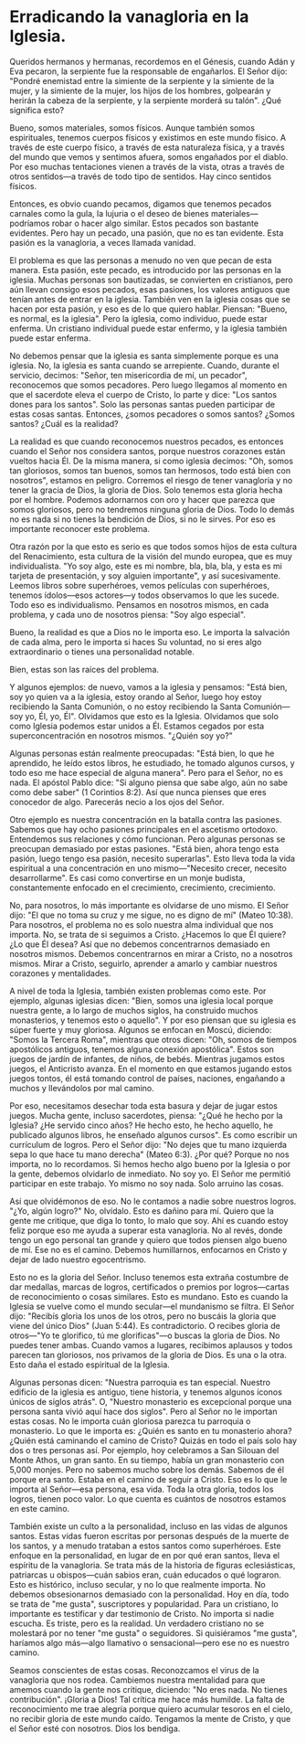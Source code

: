 # Erradicando la vanagloria en la Iglesia.  

Queridos hermanos y hermanas, recordemos en el Génesis, cuando Adán y Eva pecaron, la serpiente fue la responsable de engañarlos. El Señor dijo: "Pondré enemistad entre la simiente de la serpiente y la simiente de la mujer, y la simiente de la mujer, los hijos de los hombres, golpearán y herirán la cabeza de la serpiente, y la serpiente morderá su talón". ¿Qué significa esto?

Bueno, somos materiales, somos físicos. Aunque también somos espirituales, tenemos cuerpos físicos y existimos en este mundo físico. A través de este cuerpo físico, a través de esta naturaleza física, y a través del mundo que vemos y sentimos afuera, somos engañados por el diablo. Por eso muchas tentaciones vienen a través de la vista, otras a través de otros sentidos—a través de todo tipo de sentidos. Hay cinco sentidos físicos.

Entonces, es obvio cuando pecamos, digamos que tenemos pecados carnales como la gula, la lujuria o el deseo de bienes materiales—podríamos robar o hacer algo similar. Estos pecados son bastante evidentes. Pero hay un pecado, una pasión, que no es tan evidente. Esta pasión es la vanagloria, a veces llamada vanidad.

El problema es que las personas a menudo no ven que pecan de esta manera. Esta pasión, este pecado, es introducido por las personas en la iglesia. Muchas personas son bautizadas, se convierten en cristianos, pero aún llevan consigo esos pecados, esas pasiones, los valores antiguos que tenían antes de entrar en la iglesia. También ven en la iglesia cosas que se hacen por esta pasión, y eso es de lo que quiero hablar. Piensan: "Bueno, es normal, es la iglesia". Pero la iglesia, como individuo, puede estar enferma. Un cristiano individual puede estar enfermo, y la iglesia también puede estar enferma.

No debemos pensar que la iglesia es santa simplemente porque es una iglesia. No, la iglesia es santa cuando se arrepiente. Cuando, durante el servicio, decimos: "Señor, ten misericordia de mí, un pecador", reconocemos que somos pecadores. Pero luego llegamos al momento en que el sacerdote eleva el cuerpo de Cristo, lo parte y dice: "Los santos dones para los santos". Solo las personas santas pueden participar de estas cosas santas. Entonces, ¿somos pecadores o somos santos? ¿Somos santos? ¿Cuál es la realidad?

La realidad es que cuando reconocemos nuestros pecados, es entonces cuando el Señor nos considera santos, porque nuestros corazones están vueltos hacia Él. De la misma manera, si como iglesia decimos: "Oh, somos tan gloriosos, somos tan buenos, somos tan hermosos, todo está bien con nosotros", estamos en peligro. Corremos el riesgo de tener vanagloria y no tener la gracia de Dios, la gloria de Dios. Solo tenemos esta gloria hecha por el hombre. Podemos adornarnos con oro y hacer que parezca que somos gloriosos, pero no tendremos ninguna gloria de Dios. Todo lo demás no es nada si no tienes la bendición de Dios, si no le sirves. Por eso es importante reconocer este problema.

Otra razón por la que esto es serio es que todos somos hijos de esta cultura del Renacimiento, esta cultura de la visión del mundo europea, que es muy individualista. "Yo soy algo, este es mi nombre, bla, bla, bla, y esta es mi tarjeta de presentación, y soy alguien importante", y así sucesivamente. Leemos libros sobre superhéroes, vemos películas con superhéroes, tenemos ídolos—esos actores—y todos observamos lo que les sucede. Todo eso es individualismo. Pensamos en nosotros mismos, en cada problema, y cada uno de nosotros piensa: "Soy algo especial".

Bueno, la realidad es que a Dios no le importa eso. Le importa la salvación de cada alma, pero le importa si haces Su voluntad, no si eres algo extraordinario o tienes una personalidad notable.

Bien, estas son las raíces del problema.

Y algunos ejemplos: de nuevo, vamos a la iglesia y pensamos: "Está bien, soy yo quien va a la iglesia, estoy orando al Señor, luego hoy estoy recibiendo la Santa Comunión, o no estoy recibiendo la Santa Comunión—soy yo, Él, yo, Él". Olvidamos que esto es la Iglesia. Olvidamos que solo como Iglesia podemos estar unidos a Él. Estamos cegados por esta superconcentración en nosotros mismos. "¿Quién soy yo?"

Algunas personas están realmente preocupadas: "Está bien, lo que he aprendido, he leído estos libros, he estudiado, he tomado algunos cursos, y todo eso me hace especial de alguna manera". Pero para el Señor, no es nada. El apóstol Pablo dice: "Si alguno piensa que sabe algo, aún no sabe como debe saber" (1 Corintios 8:2). Así que nunca pienses que eres conocedor de algo. Parecerás necio a los ojos del Señor.

Otro ejemplo es nuestra concentración en la batalla contra las pasiones. Sabemos que hay ocho pasiones principales en el ascetismo ortodoxo. Entendemos sus relaciones y cómo funcionan. Pero algunas personas se preocupan demasiado por estas pasiones. "Está bien, ahora tengo esta pasión, luego tengo esa pasión, necesito superarlas". Esto lleva toda la vida espiritual a una concentración en uno mismo—"Necesito crecer, necesito desarrollarme". Es casi como convertirse en un monje budista, constantemente enfocado en el crecimiento, crecimiento, crecimiento.

No, para nosotros, lo más importante es olvidarse de uno mismo. El Señor dijo: "El que no toma su cruz y me sigue, no es digno de mí" (Mateo 10:38). Para nosotros, el problema no es solo nuestra alma individual que nos importa. No, se trata de si seguimos a Cristo. ¿Hacemos lo que Él quiere? ¿Lo que Él desea? Así que no debemos concentrarnos demasiado en nosotros mismos. Debemos concentrarnos en mirar a Cristo, no a nosotros mismos. Mirar a Cristo, seguirlo, aprender a amarlo y cambiar nuestros corazones y mentalidades.

A nivel de toda la Iglesia, también existen problemas como este. Por ejemplo, algunas iglesias dicen: "Bien, somos una iglesia local porque nuestra gente, a lo largo de muchos siglos, ha construido muchos monasterios, y tenemos esto o aquello". Y por eso piensan que su iglesia es súper fuerte y muy gloriosa. Algunos se enfocan en Moscú, diciendo: "Somos la Tercera Roma", mientras que otros dicen: "Oh, somos de tiempos apostólicos antiguos, tenemos alguna conexión apostólica". Estos son juegos de jardín de infantes, de niños, de bebés. Mientras jugamos estos juegos, el Anticristo avanza. En el momento en que estamos jugando estos juegos tontos, él está tomando control de países, naciones, engañando a muchos y llevándolos por mal camino.

Por eso, necesitamos desechar toda esta basura y dejar de jugar estos juegos. Mucha gente, incluso sacerdotes, piensa: "¿Qué he hecho por la Iglesia? ¿He servido cinco años? He hecho esto, he hecho aquello, he publicado algunos libros, he enseñado algunos cursos". Es como escribir un currículum de logros. Pero el Señor dijo: "No dejes que tu mano izquierda sepa lo que hace tu mano derecha" (Mateo 6:3). ¿Por qué? Porque no nos importa, no lo recordamos. Si hemos hecho algo bueno por la Iglesia o por la gente, debemos olvidarlo de inmediato. No soy yo. El Señor me permitió participar en este trabajo. Yo mismo no soy nada. Solo arruino las cosas.

Así que olvidémonos de eso. No le contamos a nadie sobre nuestros logros. "¿Yo, algún logro?" No, olvídalo. Esto es dañino para mí. Quiero que la gente me critique, que diga lo tonto, lo malo que soy. Ahí es cuando estoy feliz porque eso me ayuda a superar esta vanagloria. No al revés, donde tengo un ego personal tan grande y quiero que todos piensen algo bueno de mí. Ese no es el camino. Debemos humillarnos, enfocarnos en Cristo y dejar de lado nuestro egocentrismo.

Esto no es la gloria del Señor. Incluso tenemos esta extraña costumbre de dar medallas, marcas de logros, certificados o premios por logros—cartas de reconocimiento o cosas similares. Esto es mundano. Esto es cuando la Iglesia se vuelve como el mundo secular—el mundanismo se filtra. El Señor dijo: "Recibís gloria los unos de los otros, pero no buscáis la gloria que viene del único Dios" (Juan 5:44). Es contradictorio. O recibes gloria de otros—"Yo te glorifico, tú me glorificas"—o buscas la gloria de Dios. No puedes tener ambas. Cuando vamos a lugares, recibimos aplausos y todos parecen tan gloriosos, nos privamos de la gloria de Dios. Es una o la otra. Esto daña el estado espiritual de la Iglesia.

Algunas personas dicen: "Nuestra parroquia es tan especial. Nuestro edificio de la iglesia es antiguo, tiene historia, y tenemos algunos íconos únicos de siglos atrás". O, "Nuestro monasterio es excepcional porque una persona santa vivió aquí hace dos siglos". Pero al Señor no le importan estas cosas. No le importa cuán gloriosa parezca tu parroquia o monasterio. Lo que le importa es: ¿Quién es santo en tu monasterio ahora? ¿Quién está caminando el camino de Cristo? Quizás en todo el país solo hay dos o tres personas así. Por ejemplo, hoy celebramos a San Silouan del Monte Athos, un gran santo. En su tiempo, había un gran monasterio con 5,000 monjes. Pero no sabemos mucho sobre los demás. Sabemos de él porque era santo. Estaba en el camino de seguir a Cristo. Eso es lo que le importa al Señor—esa persona, esa vida. Toda la otra gloria, todos los logros, tienen poco valor. Lo que cuenta es cuántos de nosotros estamos en este camino.

También existe un culto a la personalidad, incluso en las vidas de algunos santos. Estas vidas fueron escritas por personas después de la muerte de los santos, y a menudo trataban a estos santos como superhéroes. Este enfoque en la personalidad, en lugar de en por qué eran santos, lleva el espíritu de la vanagloria. Se trata más de la historia de figuras eclesiásticas, patriarcas u obispos—cuán sabios eran, cuán educados o qué lograron. Esto es histórico, incluso secular, y no lo que realmente importa. No debemos obsesionarnos demasiado con la personalidad. Hoy en día, todo se trata de "me gusta", suscriptores y popularidad. Para un cristiano, lo importante es testificar y dar testimonio de Cristo. No importa si nadie escucha. Es triste, pero es la realidad. Un verdadero cristiano no se molestará por no tener "me gusta" o seguidores. Si quisiéramos "me gusta", haríamos algo más—algo llamativo o sensacional—pero ese no es nuestro camino.

Seamos conscientes de estas cosas. Reconozcamos el virus de la vanagloria que nos rodea. Cambiemos nuestra mentalidad para que amemos cuando la gente nos critique, diciendo: "No eres nada. No tienes contribución". ¡Gloria a Dios! Tal crítica me hace más humilde. La falta de reconocimiento me trae alegría porque quiero acumular tesoros en el cielo, no recibir gloria de este mundo caído. Tengamos la mente de Cristo, y que el Señor esté con nosotros. Dios los bendiga.

